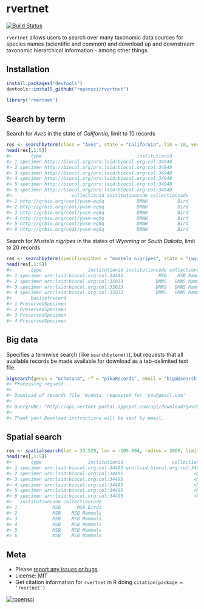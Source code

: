 rvertnet
=======



[![Build Status](https://travis-ci.org/ropensci/rvertnet.svg?branch=master)](https://travis-ci.org/ropensci/rvertnet)

`rvertnet` allows users to search over many taxonomic data sources for species names (scientific and common) and download up and downstream taxonomic hierarchical information - among other things.

## Installation



```r
install.packages("devtools")
devtools::install_github("ropensci/rvertnet")
```


```r
library('rvertnet')
```

## Search by term

Search for _Aves_ in the state of _California_, limit to 10 records



```r
res <- searchbyterm(class = "Aves", state = "California", lim = 10, verbose = FALSE)
head(res[,1:5])
#>       type                                   institutionid
#> 1 specimen http://biocol.org/urn:lsid:biocol.org:col:34940
#> 2 specimen http://biocol.org/urn:lsid:biocol.org:col:34940
#> 3 specimen http://biocol.org/urn:lsid:biocol.org:col:34940
#> 4 specimen http://biocol.org/urn:lsid:biocol.org:col:34940
#> 5 specimen http://biocol.org/urn:lsid:biocol.org:col:34940
#> 6 specimen http://biocol.org/urn:lsid:biocol.org:col:34940
#>                      collectionid institutioncode collectioncode
#> 1 http://grbio.org/cool/ywsm-eq6q            DMNH           Bird
#> 2 http://grbio.org/cool/ywsm-eq6q            DMNH           Bird
#> 3 http://grbio.org/cool/ywsm-eq6q            DMNH           Bird
#> 4 http://grbio.org/cool/ywsm-eq6q            DMNH           Bird
#> 5 http://grbio.org/cool/ywsm-eq6q            DMNH           Bird
#> 6 http://grbio.org/cool/ywsm-eq6q            DMNH           Bird
```

Search for _Mustela nigripes_ in the states of _Wyoming_ or _South Dakota_, limit to 20 records


```r
res <- searchbyterm(specificepithet = "mustela nigripes", state = "(wyoming OR south dakota)", limit = 20, verbose=FALSE)
head(res[,1:5])
#>       type                 institutionid institutioncode collectioncode
#> 1 specimen urn:lsid:biocol.org:col:34495             MSB    MSB Mammals
#> 2 specimen urn:lsid:biocol.org:col:35013            DMNS   DMNS Mammals
#> 3 specimen urn:lsid:biocol.org:col:35013            DMNS   DMNS Mammals
#> 4 specimen urn:lsid:biocol.org:col:35013            DMNS   DMNS Mammals
#>       basisofrecord
#> 1 PreservedSpecimen
#> 2 PreservedSpecimen
#> 3 PreservedSpecimen
#> 4 PreservedSpecimen
```

## Big data

Specifies a termwise search (like `searchbyterm()`), but requests that all available records be made available for download as a tab-delimited text file.


```r
bigsearch(genus = "ochotona", rf = "pikaRecords", email = "big@@search.luv")
#> Processing request...
#> 
#> Download of records file 'mydata' requested for 'you@gmail.com'
#> 
#> Query/URL: "http://api.vertnet-portal.appspot.com/api/download?q=%7B%22q%22:%22genus:ochotona%22,%22n%22:%22mydata%22,%22e%22:%22you@gmail.com%22%7D"
#> 
#> Thank you! Download instructions will be sent by email.
```

## Spatial search


```r
res <- spatialsearch(lat = 33.529, lon = -105.694, radius = 2000, limit = 10, verbose = FALSE)
head(res[,1:5])
#>       type                 institutionid                  collectionid
#> 1 specimen urn:lsid:biocol.org:col:34495 urn:lsid:biocol.org:col:34950
#> 2 specimen urn:lsid:biocol.org:col:34495                          <NA>
#> 3 specimen urn:lsid:biocol.org:col:34495                          <NA>
#> 4 specimen urn:lsid:biocol.org:col:34495                          <NA>
#> 5 specimen urn:lsid:biocol.org:col:34495                          <NA>
#> 6 specimen urn:lsid:biocol.org:col:34495                          <NA>
#>   institutioncode collectioncode
#> 1             MSB      MSB Birds
#> 2             MSB    MSB Mammals
#> 3             MSB    MSB Mammals
#> 4             MSB    MSB Mammals
#> 5             MSB    MSB Mammals
#> 6             MSB    MSB Mammals
```

## Meta

* Please [report any issues or bugs](https://github.com/ropensci/rvertnet/issues).
* License: MIT
* Get citation information for `rvertnet` in R doing `citation(package = 'rvertnet')`

[![ropensci](http://ropensci.org/public_images/github_footer.png)](http://ropensci.org)
